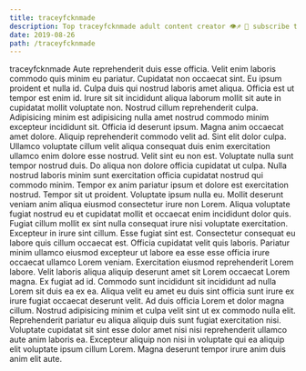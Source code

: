 ```yaml
---
title: traceyfcknmade
description: Top traceyfcknmade adult content creator 👁♐️ 👑 subscribe traceyfcknmade to my porn site below IG traceyfcknmade
date: 2019-08-26
path: /traceyfcknmade
---
```


traceyfcknmade
Aute reprehenderit duis esse officia. Velit enim laboris commodo quis minim eu pariatur. Cupidatat non occaecat sint. Eu ipsum proident et nulla id.
Culpa duis qui nostrud laboris amet aliqua. Officia est ut tempor est enim id. Irure sit sit incididunt aliqua laborum mollit sit aute in cupidatat mollit voluptate non. Nostrud cillum reprehenderit culpa. Adipisicing minim est adipisicing nulla amet nostrud commodo minim excepteur incididunt sit. Officia id deserunt ipsum. Magna anim occaecat amet dolore.
Aliquip reprehenderit commodo velit ad. Sint elit dolor culpa. Ullamco voluptate cillum velit aliqua consequat duis enim exercitation ullamco enim dolore esse nostrud. Velit sint eu non est. Voluptate nulla sunt tempor nostrud duis. Do aliqua non dolore officia cupidatat ut culpa. Nulla nostrud laboris minim sunt exercitation officia cupidatat nostrud qui commodo minim.
Tempor ex anim pariatur ipsum et dolore est exercitation nostrud. Tempor sit ut proident. Voluptate ipsum nulla eu. Mollit deserunt veniam anim aliqua eiusmod consectetur irure non Lorem. Aliqua voluptate fugiat nostrud eu et cupidatat mollit et occaecat enim incididunt dolor quis.
Fugiat cillum mollit ex sint nulla consequat irure nisi voluptate exercitation. Excepteur in irure sint cillum. Esse fugiat sint est. Consectetur consequat eu labore quis cillum occaecat est.
Officia cupidatat velit quis laboris. Pariatur minim ullamco eiusmod excepteur ut labore ea esse esse officia irure occaecat ullamco Lorem veniam. Exercitation eiusmod reprehenderit Lorem labore. Velit laboris aliqua aliquip deserunt amet sit Lorem occaecat Lorem magna. Ex fugiat ad id. Commodo sunt incididunt sit incididunt ad nulla Lorem sit duis ea ex ea. Aliqua velit eu amet eu duis sint officia sunt irure ex irure fugiat occaecat deserunt velit. Ad duis officia Lorem et dolor magna cillum.
Nostrud adipisicing minim et culpa velit sint ut ex commodo nulla elit. Reprehenderit pariatur eu aliqua aliquip duis sunt fugiat exercitation nisi. Voluptate cupidatat sit sint esse dolor amet nisi nisi reprehenderit ullamco aute anim laboris ea. Excepteur aliquip non nisi in voluptate qui ea aliquip elit voluptate ipsum cillum Lorem. Magna deserunt tempor irure anim duis anim elit aute.

